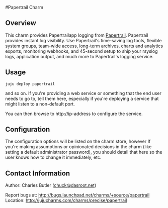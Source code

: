 #Papertrail Charm



Overview
--------

This charm provides Papertrailapp logging from [Papertrail](http://www.papertrailapp.com). Papertrail provides instant log visibility. Use Papertrail's time-saving log tools, flexible system groups, team-wide access, long-term archives, charts and analytics exports, monitoring webhooks, and 45-second setup to ship your rsyslog logs, application output, and much more to Papertrail's logging service.

Usage
-----


    juju deploy papertrail

and so on. If you're providing a web service or something that the end user needs to go to, tell them here, especially if you're deploying a service that might listen to a non-default port.

You can then browse to http://ip-address to configure the service.

Configuration
-------------


The configuration options will be listed on the charm store, however If you're making assumptions or opinionated decisions in the charm (like setting a default administrator password), you should detail that here so the user knows how to change it immediately, etc.


Contact Information
-------------------

Author: Charles Butler (chuck@dasroot.net)

Report bugs at: http://bugs.launchpad.net/charms/+source/papertrail
Location: http://jujucharms.com/charms/precise/papertrail



